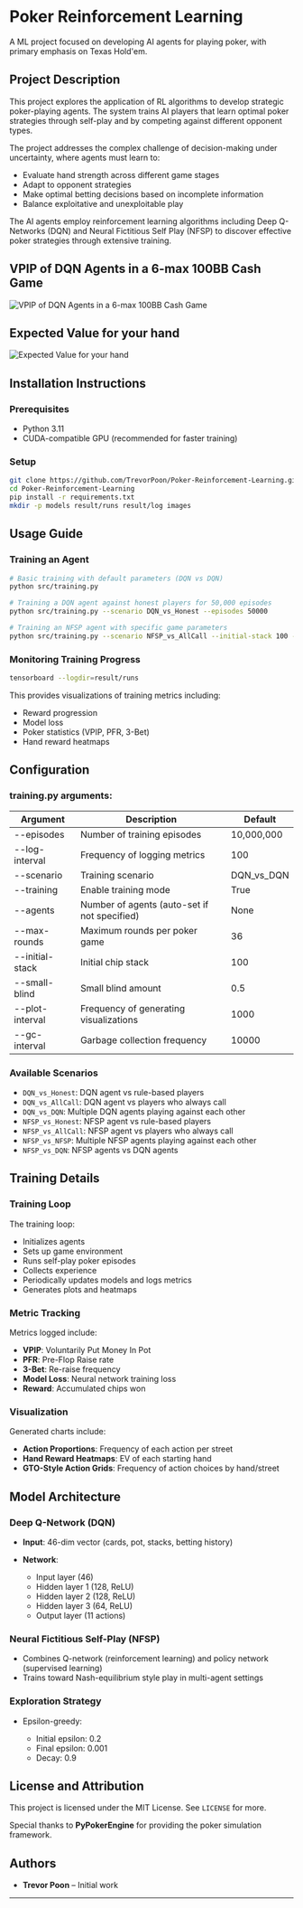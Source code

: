 # Poker Reinforcement Learning

A ML project focused on developing  AI agents for playing poker, with primary emphasis on Texas Hold'em.

## Project Description

This project explores the application of RL algorithms to develop strategic poker-playing agents. The system trains AI players that learn optimal poker strategies through self-play and by competing against different opponent types.

The project addresses the complex challenge of decision-making under uncertainty, where agents must learn to:

* Evaluate hand strength across different game stages
* Adapt to opponent strategies
* Make optimal betting decisions based on incomplete information
* Balance exploitative and unexploitable play

The AI agents employ reinforcement learning algorithms including Deep Q-Networks (DQN) and Neural Fictitious Self Play (NFSP) to discover effective poker strategies through extensive training.


## VPIP of DQN Agents in a 6-max 100BB Cash Game

![VPIP of DQN Agents in a 6-max 100BB Cash Game](./images/vpip_DQNs.png)

## Expected Value for your hand
![Expected Value for your hand](./images/DQN_vs_AllCall_DNQ_Player1_hand_reward_heatmap.png)

## Installation Instructions

### Prerequisites

* Python 3.11
* CUDA-compatible GPU (recommended for faster training)

### Setup

```bash
git clone https://github.com/TrevorPoon/Poker-Reinforcement-Learning.git
cd Poker-Reinforcement-Learning
pip install -r requirements.txt
mkdir -p models result/runs result/log images
```

## Usage Guide

### Training an Agent

```bash
# Basic training with default parameters (DQN vs DQN)
python src/training.py  

# Training a DQN agent against honest players for 50,000 episodes
python src/training.py --scenario DQN_vs_Honest --episodes 50000  

# Training an NFSP agent with specific game parameters
python src/training.py --scenario NFSP_vs_AllCall --initial-stack 100 --small-blind 0.5 --max-rounds 36
```

### Monitoring Training Progress

```bash
tensorboard --logdir=result/runs
```

This provides visualizations of training metrics including:

* Reward progression
* Model loss
* Poker statistics (VPIP, PFR, 3-Bet)
* Hand reward heatmaps


## Configuration

### training.py arguments:

| Argument        | Description                                  | Default      |
| --------------- | -------------------------------------------- | ------------ |
| --episodes      | Number of training episodes                  | 10,000,000   |
| --log-interval  | Frequency of logging metrics                 | 100          |
| --scenario      | Training scenario                            | DQN\_vs\_DQN |
| --training      | Enable training mode                         | True         |
| --agents        | Number of agents (auto-set if not specified) | None         |
| --max-rounds    | Maximum rounds per poker game                | 36           |
| --initial-stack | Initial chip stack                           | 100          |
| --small-blind   | Small blind amount                           | 0.5          |
| --plot-interval | Frequency of generating visualizations       | 1000         |
| --gc-interval   | Garbage collection frequency                 | 10000        |

### Available Scenarios

* `DQN_vs_Honest`: DQN agent vs rule-based players
* `DQN_vs_AllCall`: DQN agent vs players who always call
* `DQN_vs_DQN`: Multiple DQN agents playing against each other
* `NFSP_vs_Honest`: NFSP agent vs rule-based players
* `NFSP_vs_AllCall`: NFSP agent vs players who always call
* `NFSP_vs_NFSP`: Multiple NFSP agents playing against each other
* `NFSP_vs_DQN`: NFSP agents vs DQN agents

## Training Details

### Training Loop

The training loop:

* Initializes agents
* Sets up game environment
* Runs self-play poker episodes
* Collects experience
* Periodically updates models and logs metrics
* Generates plots and heatmaps

### Metric Tracking

Metrics logged include:

* **VPIP**: Voluntarily Put Money In Pot
* **PFR**: Pre-Flop Raise rate
* **3-Bet**: Re-raise frequency
* **Model Loss**: Neural network training loss
* **Reward**: Accumulated chips won

### Visualization

Generated charts include:

* **Action Proportions**: Frequency of each action per street
* **Hand Reward Heatmaps**: EV of each starting hand
* **GTO-Style Action Grids**: Frequency of action choices by hand/street

## Model Architecture

### Deep Q-Network (DQN)

* **Input**: 46-dim vector (cards, pot, stacks, betting history)
* **Network**:

  * Input layer (46)
  * Hidden layer 1 (128, ReLU)
  * Hidden layer 2 (128, ReLU)
  * Hidden layer 3 (64, ReLU)
  * Output layer (11 actions)

### Neural Fictitious Self-Play (NFSP)

* Combines Q-network (reinforcement learning) and policy network (supervised learning)
* Trains toward Nash-equilibrium style play in multi-agent settings

### Exploration Strategy

* Epsilon-greedy:

  * Initial epsilon: 0.2
  * Final epsilon: 0.001
  * Decay: 0.9

## License and Attribution

This project is licensed under the MIT License. See `LICENSE` for more.

Special thanks to **PyPokerEngine** for providing the poker simulation framework.

## Authors

* **Trevor Poon** – Initial work

---






